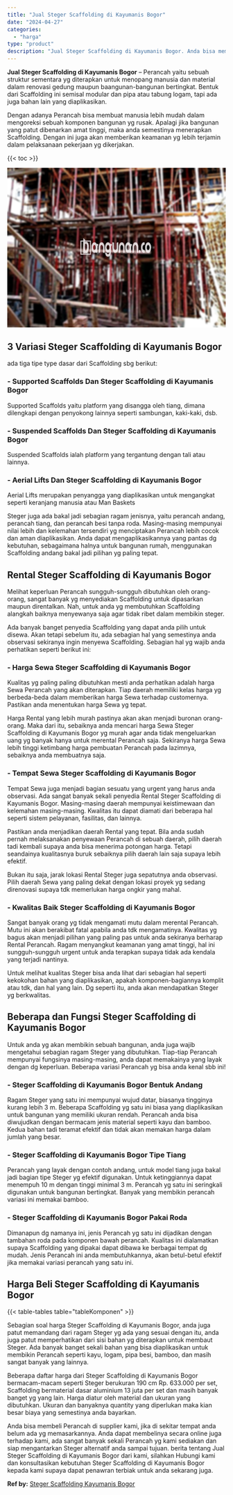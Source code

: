 ```yaml
---
title: "Jual Steger Scaffolding di Kayumanis Bogor"
date: "2024-04-27"
categories: 
  - "harga"
type: "product"
description: "Jual Steger Scaffolding di Kayumanis Bogor. Anda bisa membeli Perancah di supplier kami, jika di sekitar tempat anda belum ada yg memasarkannya. Anda dapat m..."
---
```


**Jual Steger Scaffolding di Kayumanis Bogor** – Perancah yaitu sebuah struktur sementara yg diterapkan untuk menopang manusia dan material dalam renovasi gedung maupun baangunan-bangunan bertingkat. Bentuk dari Scaffolding ini semisal modular dan pipa atau tabung logam, tapi ada juga bahan lain yang diaplikasikan.

Dengan adanya Perancah bisa membuat manusia lebih mudah dalam mengoreksi sebuah komponen bangunan yg rusak. Apalagi jika bangunan yang patut dibenarkan amat tinggi, maka anda semestinya menerapkan Scaffolding. Dengan ini juga akan memberikan keamanan yg lebih terjamin dalam pelaksanaan pekerjaan yg dikerjakan.

{{< toc >}}

![Jual Steger Scaffolding di Kayumanis Bogor](/images/sewa-scaffolding-steger-10.png)

## 3 Variasi Steger Scaffolding di Kayumanis Bogor

ada tiga tipe type dasar dari Scaffolding sbg berikut:

### \- Supported Scaffolds Dan Steger Scaffolding di Kayumanis Bogor

Supported Scaffolds yaitu platform yang disangga oleh tiang, dimana dilengkapi dengan penyokong lainnya seperti sambungan, kaki-kaki, dsb.

### \- Suspended Scaffolds Dan Steger Scaffolding di Kayumanis Bogor

Suspended Scaffolds ialah platform yang tergantung dengan tali atau lainnya.

### \- Aerial Lifts Dan Steger Scaffolding di Kayumanis Bogor

Aerial Lifts merupakan penyangga yang diaplikasikan untuk mengangkat seperti keranjang manusia atau Man Baskets

Steger juga ada bakal jadi sebagian ragam jenisnya, yaitu perancah andang, perancah tiang, dan perancah besi tanpa roda. Masing-masing mempunyai nilai lebih dan kelemahan tersendiri yg menciptakan Perancah lebih cocok dan aman diaplikasikan. Anda dapat mengaplikasikannya yang pantas dg kebutuhan, sebagaimana halnya untuk bangunan rumah, menggunakan Scaffolding andang bakal jadi pilihan yg paling tepat.

## Rental Steger Scaffolding di Kayumanis Bogor

Melihat keperluan Perancah sungguh-sungguh dibutuhkan oleh orang-orang, sangat banyak yg menyediakan Scaffolding untuk dipasarkan maupun direntalkan. Nah, untuk anda yg membutuhkan Scaffolding alangkah baiknya menyewanya saja agar tidak ribet dalam membikin steger.

Ada banyak banget penyedia Scaffolding yang dapat anda pilih untuk disewa. Akan tetapi sebelum itu, ada sebagian hal yang semestinya anda observasi sekiranya ingin menyewa Scaffolding. Sebagian hal yg wajib anda perhatikan seperti berikut ini:

### \- Harga Sewa Steger Scaffolding di Kayumanis Bogor

Kualitas yg paling paling dibutuhkan mesti anda perhatikan adalah harga Sewa Perancah yang akan diterapkan. Tiap daerah memiliki kelas harga yg berbeda-beda dalam memberikan harga Sewa terhadap customernya. Pastikan anda menentukan harga Sewa yg tepat.

Harga Rental yang lebih murah pastinya akan akan menjadi buronan orang-orang. Maka dari itu, sebaiknya anda mencari harga Sewa Steger Scaffolding di Kayumanis Bogor yg murah agar anda tidak mengeluarkan uang yg banyak hanya untuk merental Perancah saja. Sekiranya harga Sewa lebih tinggi ketimbang harga pembuatan Perancah pada lazimnya, sebaiknya anda membuatnya saja.

### \- Tempat Sewa Steger Scaffolding di Kayumanis Bogor

Tempat Sewa juga menjadi bagian sesuatu yang urgent yang harus anda observasi. Ada sangat banyak sekali penyedia Rental Steger Scaffolding di Kayumanis Bogor. Masing-masing daerah mempunyai keistimewaan dan kelemahan masing-masing. Kwalitas itu dapat diamati dari beberapa hal seperti sistem pelayanan, fasilitas, dan lainnya.

Pastikan anda menjadikan daerah Rental yang tepat. Bila anda sudah pernah melaksanakan penyewaan Perancah di sebuah daerah, pilih daerah tadi kembali supaya anda bisa menerima potongan harga. Tetapi seandainya kualitasnya buruk sebaiknya pilih daerah lain saja supaya lebih efektif.

Bukan itu saja, jarak lokasi Rental Steger juga sepatutnya anda observasi. Pilih daerah Sewa yang paling dekat dengan lokasi proyek yg sedang direnovasi supaya tdk memerlukan harga ongkir yang mahal.

### \- Kwalitas Baik Steger Scaffolding di Kayumanis Bogor

Sangat banyak orang yg tidak mengamati mutu dalam merental Perancah. Mutu ini akan berakibat fatal apabila anda tdk mengamatinya. Kwalitas yg bagus akan menjadi pilihan yang paling pas untuk anda sekiranya berharap Rental Perancah. Ragam menyangkut keamanan yang amat tinggi, hal ini sungguh-sungguh urgent untuk anda terapkan supaya tidak ada kendala yang terjadi nantinya.

Untuk melihat kualitas Steger bisa anda lihat dari sebagian hal seperti kekokohan bahan yang diaplikasikan, apakah komponen-bagiannya komplit atau tdk, dan hal yang lain. Dg seperti itu, anda akan mendapatkan Steger yg berkwalitas.

## Beberapa dan Fungsi Steger Scaffolding di Kayumanis Bogor

Untuk anda yg akan membikin sebuah bangunan, anda juga wajib mengetahui sebagian ragam Steger yang dibutuhkan. Tiap-tiap Perancah mempunyai fungsinya masing-masing, anda dapat memakainya yang layak dengan dg keperluan. Beberapa variasi Perancah yg bisa anda kenal sbb ini!

### \- Steger Scaffolding di Kayumanis Bogor Bentuk Andang

Ragam Steger yang satu ini mempunyai wujud datar, biasanya tingginya kurang lebih 3 m. Beberapa Scaffolding yg satu ini biasa yang diaplikasikan untuk bangunan yang memiliki ukuran rendah. Perancah anda bisa diwujudkan dengan bermacam jenis material seperti kayu dan bamboo. Kedua bahan tadi teramat efektif dan tidak akan memakan harga dalam jumlah yang besar.

### \- Steger Scaffolding di Kayumanis Bogor Tipe Tiang

Perancah yang layak dengan contoh andang, untuk model tiang juga bakal jadi bagian tipe Steger yg efektif digunakan. Untuk ketinggiannya dapat menempuh 10 m dengan tinggi minimal 3 m. Perancah yg satu ini seringkali digunakan untuk bangunan bertingkat. Banyak yang membikin perancah variasi ini memakai bamboo.

### \- Steger Scaffolding di Kayumanis Bogor Pakai Roda

Dimanapun dg namanya ini, jenis Perancah yg satu ini dijadikan dengan tambahan roda pada komponen bawah perancah. Kualitas ini dialamatkan supaya Scaffolding yang dipakai dapat dibawa ke berbagai tempat dg mudah. Jenis Perancah ini anda membutuhkannya, akan betul-betul efektif jika memakai variasi perancah yang satu ini.

## Harga Beli Steger Scaffolding di Kayumanis Bogor

{{< table-tables table="tableKomponen" >}}

Sebagian soal harga Steger Scaffolding di Kayumanis Bogor, anda juga patut memandang dari ragam Steger yg ada yang sesuai dengan itu, anda juga patut memperhatikan dari sisi bahan yg diterapkan untuk membaut Steger. Ada banyak banget sekali bahan yang bisa diaplikasikan untuk membikin Perancah seperti kayu, logam, pipa besi, bamboo, dan masih sangat banyak yang lainnya.

Beberapa daftar harga dari Steger Scaffolding di Kayumanis Bogor bermacam-macam seperti Steger berukuran 190 cm Rp. 633.000 per set, Scaffolding bermaterial dasar aluminium 13 juta per set dan masih banyak banget yg yang lain. Harga diatur oleh material dan ukuran yang dibutuhkan. Ukuran dan banyaknya quantity yang diperlukan maka kian besar biaya yang semestinya anda bayarkan.

Anda bisa membeli Perancah di supplier kami, jika di sekitar tempat anda belum ada yg memasarkannya. Anda dapat membelinya secara online juga terhadap kami, ada sangat banyak sekali Perancah yg kami sediakan dan siap mengantarkan Steger alternatif anda sampai tujuan. berita tentang Jual Steger Scaffolding di Kayumanis Bogor dari kami, silahkan Hubungi kami dan konsultasikan kebutuhan Steger Scaffolding di Kayumanis Bogor kepada kami supaya dapat penawran terbiak untuk anda sekarang juga.

**Ref by:** [Steger Scaffolding Kayumanis Bogor](https://id.wikipedia.org/wiki/Steger)
